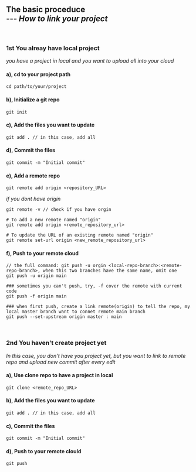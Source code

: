 ## The basic proceduce <br> --- _How to link your project_

<br />

### 1st You alreay have local project

_you have a project in local and you want to upload all into your cloud_
<br/>

#### a), cd to your project path

```
cd path/to/your/project
```

#### b), Initialize a git repo

```
git init
```

#### c), Add the files you want to update

```
git add . // in this case, add all
```

#### d), Commit the files

```
git commit -m "Initial commit"
```

#### e), Add a remote repo

```
git remote add origin <repository_URL>
```

_if you dont have origin_

```
git remote -v // check if you have orgin

# To add a new remote named "origin"
git remote add origin <remote_repository_url>

# To update the URL of an existing remote named "origin"
git remote set-url origin <new_remote_repository_url>
```

#### f), Push to your remote cloud

```
// the full command: git push -u orgin <local-repo-branch>:<remote-repo-branch>, when this two branches have the same name, omit one
git push -u origin main

### sometimes you can't push, try, -f cover the remote with current code
git push -f origin main

### when first push, create a link remote(origin) to tell the repo, my local master branch want to connet remote main branch
git push --set-upstream origin master : main
```

<br />

### 2nd You haven't create project yet

_In this case, you don't have you project yet, but you want to link to remote repo and upload new commit after every edit_

#### a), Use clone repo to have a project in local

```
git clone <remote_repo_URL>
```

#### b), Add the files you want to update

```
git add . // in this case, add all
```

#### c), Commit the files

```
git commit -m "Initial commit"
```

#### d), Push to your remote clould

```
git push
```
